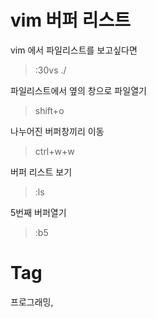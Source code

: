 vim 버퍼 리스트
=============

vim 에서 파일리스트를 보고싶다면
> :30vs ./

파일리스트에서 옆의 창으로 파일열기
> shift+o

나누어진 버퍼창끼리 이동
> ctrl+w+w

버퍼 리스트 보기
> :ls

5번째 버퍼열기
> :b5

Tag
====
프로그래밍,